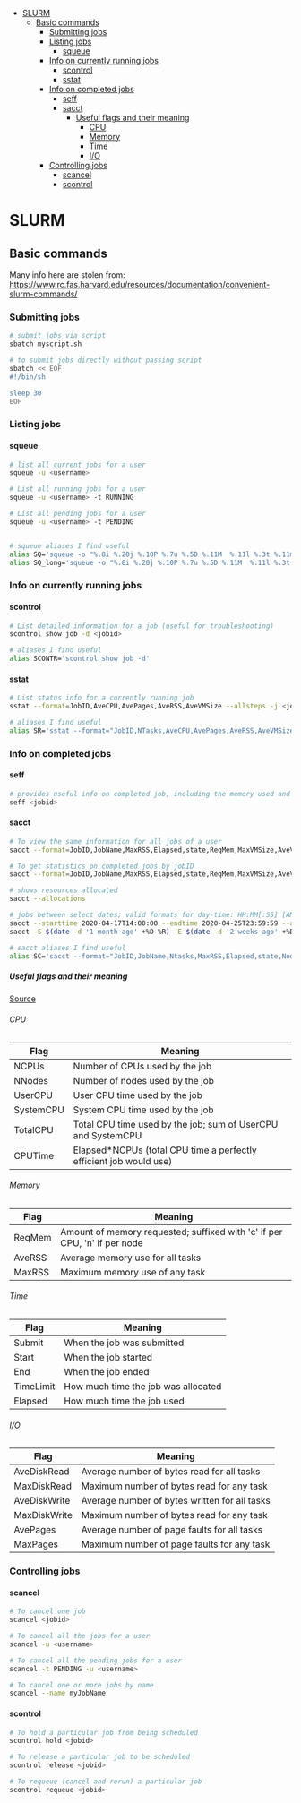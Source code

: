 - [SLURM](#slurm)
  - [Basic commands](#basic-commands)
    - [Submitting jobs](#submitting-jobs)
    - [Listing jobs](#listing-jobs)
      - [squeue](#squeue)
    - [Info on currently running jobs](#info-on-currently-running-jobs)
      - [scontrol](#scontrol)
      - [sstat](#sstat)
    - [Info on completed jobs](#info-on-completed-jobs)
      - [seff](#seff)
      - [sacct](#sacct)
        - [Useful flags and their meaning](#useful-flags-and-their-meaning)
          - [CPU](#cpu)
          - [Memory](#memory)
          - [Time](#time)
          - [I/O](#io)
    - [Controlling jobs](#controlling-jobs)
      - [scancel](#scancel)
      - [scontrol](#scontrol-1)


# SLURM

## Basic commands

Many info here are stolen from: https://www.rc.fas.harvard.edu/resources/documentation/convenient-slurm-commands/

### Submitting jobs

```sh
# submit jobs via script
sbatch myscript.sh

# to submit jobs directly without passing script
sbatch << EOF
#!/bin/sh

sleep 30
EOF
```

### Listing jobs

#### squeue

```sh
# list all current jobs for a user
squeue -u <username>

# List all running jobs for a user
squeue -u <username> -t RUNNING

# List all pending jobs for a user
squeue -u <username> -t PENDING


# squeue aliases I find useful
alias SQ='squeue -o "%.8i %.20j %.10P %.7u %.5D %.11M  %.11l %.3t %.11m %R" -u $USER'
alias SQ_long='squeue -o "%.8i %.20j %.10P %.7u %.5D %.11M  %.11l %.3t %.11m %R %V %o" -u $USER'  #also shows submission time and command ran
```

### Info on currently running jobs

#### scontrol

```sh
# List detailed information for a job (useful for troubleshooting)
scontrol show job -d <jobid>

# aliases I find useful
alias SCONTR='scontrol show job -d'
```

#### sstat

```sh
# List status info for a currently running job
sstat --format=JobID,AveCPU,AvePages,AveRSS,AveVMSize --allsteps -j <jobid>

# aliases I find useful
alias SR='sstat --format="JobID,NTasks,AveCPU,AvePages,AveRSS,AveVMSize,MaxRSSNode" --allsteps'
```


### Info on completed jobs

#### seff

```sh
# provides useful info on completed job, including the memory used and what percent of your allocated memory that amounts to.
seff <jobid>
```

#### sacct

```sh
# To view the same information for all jobs of a user
sacct --format=JobID,JobName,MaxRSS,Elapsed,state,ReqMem,MaxVMSize,AveVMSize --units=M

# To get statistics on completed jobs by jobID
sacct --format=JobID,JobName,MaxRSS,Elapsed,state,ReqMem,MaxVMSize,AveVMSize --units=M -j <jobid>

# shows resources allocated
sacct --allocations

# jobs between select dates; valid formats for day-time: HH:MM[:SS] [AM|PM], MMDD[YY] or MM/DD[/YY] or MM.DD[.YY], MM/DD[/YY]-HH:MM[:SS], YYYY-MM-DD[THH:MM[:SS]]
sacct --starttime 2020-04-17T14:00:00 --endtime 2020-04-25T23:59:59 --allocations
sacct -S $(date -d '1 month ago' +%D-%R) -E $(date -d '2 weeks ago' +%D-%R)

# sacct aliases I find useful
alias SC='sacct --format="JobID,JobName,Ntasks,MaxRSS,Elapsed,state,NodeList,ReqMem,MaxVMSize,AveVMSize,Partition,AllocTRES%40" --units=M'
```


##### Useful flags and their meaning

[Source](https://rc.byu.edu/wiki/?id=Using+sacct)

###### CPU

| Flag       | Meaning                                                            |
|------------|--------------------------------------------------------------------|
| NCPUs      | Number of CPUs used by the job                                     |
| NNodes     | Number of nodes used by the job                                    |
| UserCPU    | User CPU time used by the job                                      |
| SystemCPU  | System CPU time used by the job                                    |
| TotalCPU   | Total CPU time used by the job; sum of UserCPU and SystemCPU       |
| CPUTime    | Elapsed*NCPUs (total CPU time a perfectly efficient job would use) |

###### Memory

| Flag    | Meaning                                                                   |
|---------|---------------------------------------------------------------------------|
| ReqMem  | Amount of memory requested; suffixed with 'c' if per CPU, 'n' if per node |
| AveRSS  | Average memory use for all tasks                                          |
| MaxRSS  | Maximum memory use of any task                                            |

###### Time

| Flag       | Meaning                             |
|------------|-------------------------------------|
| Submit     | When the job was submitted          |
| Start      | When the job started                |
| End        | When the job ended                  |
| TimeLimit  | How much time the job was allocated |
| Elapsed    | How much time the job used          |

###### I/O

| Flag          | Meaning                                       |
|---------------|-----------------------------------------------|
| AveDiskRead   | Average number of bytes read for all tasks    |
| MaxDiskRead   | Maximum number of bytes read for any task     |
| AveDiskWrite  | Average number of bytes written for all tasks |
| MaxDiskWrite  | Maximum number of bytes read for any task     |
| AvePages      | Average number of page faults for all tasks   |
| MaxPages      | Maximum number of page faults for any task    |


### Controlling jobs

#### scancel

```sh
# To cancel one job
scancel <jobid>

# To cancel all the jobs for a user
scancel -u <username>

# To cancel all the pending jobs for a user
scancel -t PENDING -u <username>

# To cancel one or more jobs by name
scancel --name myJobName
```

#### scontrol

```sh
# To hold a particular job from being scheduled
scontrol hold <jobid>

# To release a particular job to be scheduled
scontrol release <jobid>

# To requeue (cancel and rerun) a particular job
scontrol requeue <jobid>
```
